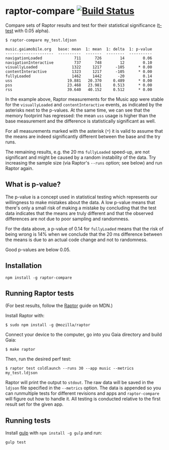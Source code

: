 raptor-compare [![Build Status][travisimage]][travislink]
============================================================

[travisimage]: https://travis-ci.org/stasm/raptor-compare.png?branch=master
[travislink]: https://travis-ci.org/stasm/raptor-compare

Compare sets of Raptor results and test for their statistical significance 
([t-test][] with 0.05 alpha).

[t-test]: https://en.wikipedia.org/wiki/Student%27s_t-test

    $ raptor-compare my_test.ldjson

    music.gaiamobile.org   base: mean  1: mean  1: delta  1: p-value
    ---------------------  ----------  -------  --------  ----------
    navigationLoaded              711      726        14        0.06
    navigationInteractive         737      748        12        0.10
    visuallyLoaded               1322     1217      -105      * 0.00
    contentInteractive           1323     1217      -105      * 0.00
    fullyLoaded                  1462     1442       -20        0.14
    uss                        19.881   20.370     0.489      * 0.00
    pss                        23.468   23.981     0.513      * 0.00
    rss                        39.640   40.152     0.512      * 0.00

In the example above, Raptor measurements for the Music app were stable for the 
`visuallyLoaded` and `contentInteractive` events, as indicated by the asterisks 
next to the p-values.  At the same time, we can see that the memory footprint 
has regressed: the mean `uss` usage is higher than the base measurement and the 
difference is statistically significant as well.

For all measurements marked with the asterisk (`*`) it is valid to assume that 
the means are indeed significantly different between the base and the try runs.

The remaining results, e.g. the 20 ms `fullyLoaded` speed-up, are not 
significant and might be caused by a random instability of the data.  Try 
increasing the sample size (via Raptor's `--runs` option; see below) and run 
Raptor again.


What is p-value?
----------------

The p-value is a concept used in statistical testing which represents our 
willingness to make mistakes about the data.  A low p-value means that there's 
only a small risk of making a mistake by concluding that the test data 
indicates that the means are truly different and that the observed differences 
are not due to poor sampling and randomness.

For the data above, a p-value of 0.14 for `fullyLoaded` means that the risk of 
being wrong is 14% when we conclude that the 20 ms difference between the means 
is due to an actual code change and not to randomness.

Good p-values are below 0.05.


Installation
------------

    npm install -g raptor-compare


Running Raptor tests
--------------------

(For best results, follow the [Raptor][] guide on MDN.)

Install Raptor with:

    $ sudo npm install -g @mozilla/raptor

Connect your device to the computer, go into you Gaia directory and build Gaia:

    $ make raptor

Then, run the desired perf test:

    $ raptor test coldlaunch --runs 30 --app music --metrics my_test.ldjson

Raptor will print the output to `stdout`.  The raw data will be saved in the 
`ldjson` file specified in the `--metrics` option.  The data is appended so you 
can runmultiple tests for different revisions and apps and `raptor-compare` 
will figure out how to handle it.  All testing is conducted relative to the 
first result set for the given app.

[Raptor]: https://developer.mozilla.org/en-US/Firefox_OS/Automated_testing/Raptor


Running tests
-------------

Install [gulp][] with `npm install -g gulp` and run:

    gulp test

[gulp]: http://gulpjs.com/
